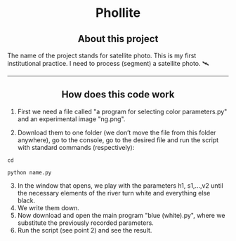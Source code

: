 <h1 align="center"> Phollite </h1>
<h2 align="center">About this project</h2>

The name of the project stands for satellite photo. This is my first institutional practice. I need to process (segment) a satellite photo.
🛰
___
<h2 align="center">How does this code work</h2>

1. First we need a file called "a program for selecting color parameters.py" and an experimental image "ng.png".
        
2. Download them to one folder (we don’t move the file from this folder anywhere), go to the console, go to the desired file and run the script with standard commands (respectively):
```
cd 

python name.py
```
3. In the window that opens, we play with the parameters h1, s1,...,v2 until the necessary elements of the river turn white and everything else black.
4. We write them down. 
5. Now download and open the main program "blue (white).py", where we substitute the previously recorded parameters. 
6. Run the script (see point 2) and see the result.  
